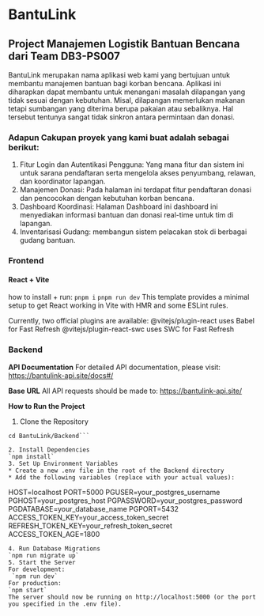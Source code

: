 # BantuLink
## Project Manajemen Logistik Bantuan Bencana dari Team DB3-PS007
BantuLink merupakan nama aplikasi web kami yang bertujuan untuk membantu manajemen bantuan bagi korban bencana. Aplikasi ini diharapkan dapat membantu untuk menangani masalah dilapangan yang tidak sesuai dengan kebutuhan. Misal, dilapangan memerlukan makanan tetapi sumbangan yang diterima berupa pakaian atau sebaliknya. Hal tersebut tentunya sangat tidak sinkron antara permintaan dan donasi. 
### Adapun Cakupan proyek yang kami buat adalah sebagai berikut:
1. Fitur Login dan Autentikasi Pengguna: Yang mana fitur dan sistem ini untuk sarana pendaftaran serta mengelola akses penyumbang, relawan, dan koordinator lapangan.
2. Manajemen Donasi: Pada halaman ini terdapat fitur pendaftaran donasi dan pencocokan dengan kebutuhan korban bencana.
4. Dashboard Koordinasi: Halaman Dashboard ini dashboard ini menyediakan informasi bantuan dan donasi real-time untuk tim di lapangan.
5. Inventarisasi Gudang: membangun sistem pelacakan stok di berbagai gudang bantuan.

### Frontend
#### React + Vite
how to install + run:
`pnpm i`
`pnpm run dev`
This template provides a minimal setup to get React working in Vite with HMR and some ESLint rules.

Currently, two official plugins are available:
@vitejs/plugin-react uses Babel for Fast Refresh
@vitejs/plugin-react-swc uses SWC for Fast Refresh

### Backend
**API Documentation**
For detailed API documentation, please visit: https://bantulink-api.site/docs#/

**Base URL**
All API requests should be made to: https://bantulink-api.site/

**How to Run the Project**
1. Clone the Repository
  ```git clone https://github.com/your-username/BantuLink.git
cd BantuLink/Backend```

2. Install Dependencies
  `npm install`
3. Set Up Environment Variables
* Create a new .env file in the root of the Backend directory
* Add the following variables (replace with your actual values):
```
  HOST=localhost
  PORT=5000
  PGUSER=your_postgres_username
  PGHOST=your_postgres_host
  PGPASSWORD=your_postgres_password
  PGDATABASE=your_database_name
  PGPORT=5432
  ACCESS_TOKEN_KEY=your_access_token_secret
  REFRESH_TOKEN_KEY=your_refresh_token_secret
  ACCESS_TOKEN_AGE=1800
  ```
4. Run Database Migrations
  `npm run migrate up`
5. Start the Server
  For development:
   `npm run dev`
  For production:
  `npm start`
  The server should now be running on http://localhost:5000 (or the port you specified in the .env file).
